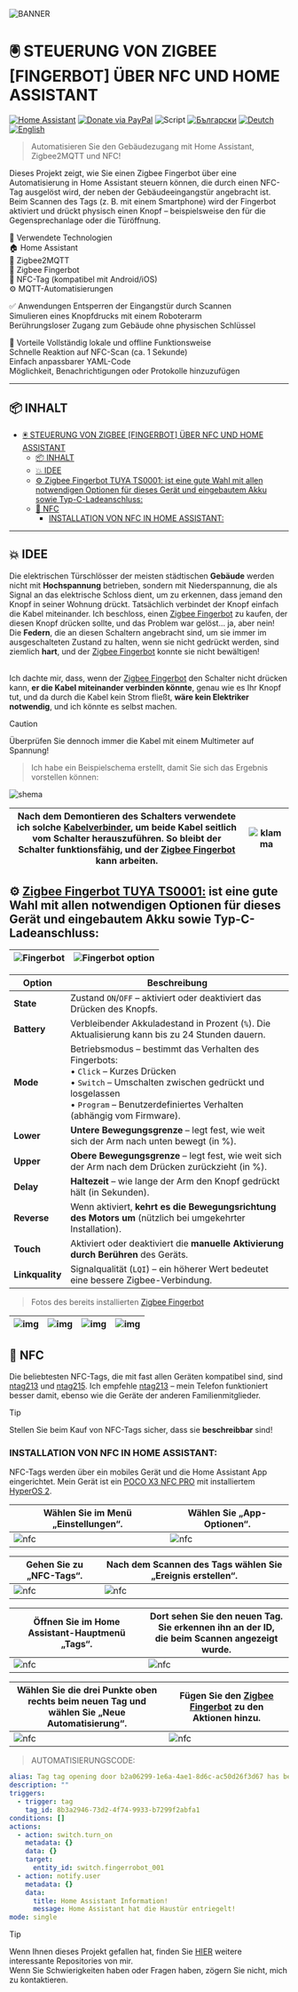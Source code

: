 ![BANNER](/img/banner_HASS-Fingerbot-NFC-Door.png)
# 🖲️ STEUERUNG VON ZIGBEE [FINGERBOT] ÜBER NFC UND HOME ASSISTANT
[![Home Assistant](https://img.shields.io/badge/🏠_Home_Assistant-41BDF5?logo=homeassistant)](https://www.home-assistant.io/) [![Donate via PayPal](https://img.shields.io/badge/PayPal-Donate-blue?logo=paypal)](https://www.paypal.com/donate/?hosted_button_id=AAWFZVF2XCP5A)
![Script](https://img.shields.io/badge/logo-yaml-green?logo=yaml)
[![Български](https://img.shields.io/badge/BG_Български-език-green?logo=translate&labelColor=gray&style=flat-square&link=https://example.com/bg
)](BG.md)
[![Deutch](https://img.shields.io/badge/DE_Deutsche-sprache-green?logo=translate&labelColor=gray&style=flat-square&link=https://example.com/bg
)](DE.md)
[![English](https://img.shields.io/badge/EN_English-language-green?logo=translate&labelColor=gray&style=flat-square&link=https://example.com/bg)](README.md)

> Automatisieren Sie den Gebäudezugang mit Home Assistant, Zigbee2MQTT und NFC!

Dieses Projekt zeigt, wie Sie einen Zigbee Fingerbot über eine Automatisierung in Home Assistant steuern können, die durch einen NFC-Tag ausgelöst wird, der neben der Gebäudeeingangstür angebracht ist. Beim Scannen des Tags (z. B. mit einem Smartphone) wird der Fingerbot aktiviert und drückt physisch einen Knopf – beispielsweise den für die Gegensprechanlage oder die Türöffnung.

🔧 Verwendete Technologien<br>
🏠 Home Assistant<br>
📶 Zigbee2MQTT<br>
🤖 Zigbee Fingerbot<br>
📱 NFC-Tag (kompatibel mit Android/iOS)<br>
⚙️ MQTT-Automatisierungen

✅ Anwendungen
Entsperren der Eingangstür durch Scannen<br>
Simulieren eines Knopfdrucks mit einem Roboterarm<br>
Berührungsloser Zugang zum Gebäude ohne physischen Schlüssel<br>

🚀 Vorteile
Vollständig lokale und offline Funktionsweise<br>
Schnelle Reaktion auf NFC-Scan (ca. 1 Sekunde)<br>
Einfach anpassbarer YAML-Code<br>
Möglichkeit, Benachrichtigungen oder Protokolle hinzuzufügen

---

## 📦 INHALT

- [🖲️ STEUERUNG VON ZIGBEE \[FINGERBOT\] ÜBER NFC UND HOME ASSISTANT](#️-steuerung-von-zigbee-fingerbot-über-nfc-und-home-assistant)
	- [📦 INHALT](#-inhalt)
	- [💥 IDEE](#-idee)
	- [⚙️ Zigbee Fingerbot TUYA TS0001: ist eine gute Wahl mit allen notwendigen Optionen für dieses Gerät und eingebautem Akku sowie Typ-C-Ladeanschluss:](#️-zigbee-fingerbot-tuya-ts0001-ist-eine-gute-wahl-mit-allen-notwendigen-optionen-für-dieses-gerät-und-eingebautem-akku-sowie-typ-c-ladeanschluss)
	- [💫 NFC](#-nfc)
		- [INSTALLATION VON NFC IN HOME ASSISTANT:](#installation-von-nfc-in-home-assistant)

---

## 💥 IDEE  
Die elektrischen Türschlösser der meisten städtischen **Gebäude** werden nicht mit **Hochspannung** betrieben, sondern mit Niederspannung, die als Signal an das elektrische Schloss dient, um zu erkennen, dass jemand den Knopf in seiner Wohnung drückt. Tatsächlich verbindet der Knopf einfach die Kabel miteinander. Ich beschloss, einen [Zigbee Fingerbot][figerbot] zu kaufen, der diesen Knopf drücken sollte, und das Problem war gelöst... ja, aber nein! Die **Federn**, die an diesen Schaltern angebracht sind, um sie immer im ausgeschalteten Zustand zu halten, wenn sie nicht gedrückt werden, sind ziemlich **hart**, und der [Zigbee Fingerbot][figerbot] konnte sie nicht bewältigen!  
<br>  

Ich dachte mir, dass, wenn der [Zigbee Fingerbot][figerbot] den Schalter nicht drücken kann, **er die Kabel miteinander verbinden könnte**, genau wie es Ihr Knopf tut, und da durch die Kabel kein Strom fließt, **wäre kein Elektriker notwendig**, und ich könnte es selbst machen.<br>

> [!CAUTION]  
> Überprüfen Sie dennoch immer die Kabel mit einem Multimeter auf Spannung!

> Ich habe ein Beispielschema erstellt, damit Sie sich das Ergebnis vorstellen können:

![shema](/img/shema_HASS-Fingerbot-HFC-Door.png)

| Nach dem Demontieren des Schalters verwendete ich solche [Kabelverbinder][klamma], um beide Kabel seitlich vom Schalter herauszuführen. So bleibt der Schalter funktionsfähig, und der [Zigbee Fingerbot][figerbot] kann arbeiten. | ![klamma](/img/klamma.png)  |
|-----|-----|

## ⚙️ [Zigbee Fingerbot TUYA TS0001:]([[figerbot]]) ist eine gute Wahl mit allen notwendigen Optionen für dieses Gerät und eingebautem Akku sowie Typ-C-Ladeanschluss:

|![Fingerbot](/img/Fingerbot.png)|![Fingerbot option](/img/Fingerbot_option.png)|
|-----|-----|


| **Option** | **Beschreibung** |
| ----- | ---- |
| **State** | Zustand `ON`/`OFF` – aktiviert oder deaktiviert das Drücken des Knopfs.|
| **Battery** | Verbleibender Akkuladestand in Prozent (`%`). Die Aktualisierung kann bis zu 24 Stunden dauern. |
| **Mode** | Betriebsmodus – bestimmt das Verhalten des Fingerbots:<br>• `Click` – Kurzes Drücken<br>• `Switch` – Umschalten zwischen gedrückt und losgelassen<br>• `Program` – Benutzerdefiniertes Verhalten (abhängig vom Firmware). |
| **Lower** | **Untere Bewegungsgrenze** – legt fest, wie weit sich der Arm nach unten bewegt (in %). |
| **Upper** | **Obere Bewegungsgrenze** – legt fest, wie weit sich der Arm nach dem Drücken zurückzieht (in %). |
| **Delay** | **Haltezeit** – wie lange der Arm den Knopf gedrückt hält (in Sekunden). |
| **Reverse** | Wenn aktiviert, **kehrt es die Bewegungsrichtung des Motors um** (nützlich bei umgekehrter Installation). |
| **Touch** | Aktiviert oder deaktiviert die **manuelle Aktivierung durch Berühren** des Geräts. |
| **Linkquality** | Signalqualität (`LQI`) – ein höherer Wert bedeutet eine bessere Zigbee-Verbindung.|

> Fotos des bereits installierten [Zigbee Fingerbot][figerbot]

> 
|![img](/img/photo001.jpg)|![img](/img/photo002.jpg)|![img](/img/photo003.jpg)|![img](/img/phofo004.jpg)|
|----|----|----|----|


## 💫 NFC  
Die beliebtesten NFC-Tags, die mit fast allen Geräten kompatibel sind, sind [ntag213][NFCtag1] und [ntag215][NFCtag2]. Ich empfehle [ntag213][NFCtag1] – mein Telefon funktioniert besser damit, ebenso wie die Geräte der anderen Familienmitglieder.

> [!TIP]  
> Stellen Sie beim Kauf von NFC-Tags sicher, dass sie **beschreibbar** sind!

### INSTALLATION VON NFC IN HOME ASSISTANT:  
NFC-Tags werden über ein mobiles Gerät und die Home Assistant App eingerichtet. Mein Gerät ist ein [POCO X3 NFC PRO][poco] mit installiertem [HyperOS 2][hyperos].

| Wählen Sie im Menü „Einstellungen“. | Wählen Sie „App-Optionen“. |
|----|----|
| ![nfc](/img/nfc/nfctag1.png) | ![nfc](/img/nfc/nfctag2.png) |

| Gehen Sie zu „NFC-Tags“. | Nach dem Scannen des Tags wählen Sie „Ereignis erstellen“. |
|----|----|
| ![nfc](/img/nfc/nfctag3.png) | ![nfc](/img/nfc/nfctag4.png) |

| Öffnen Sie im Home Assistant-Hauptmenü „Tags“. | Dort sehen Sie den neuen Tag. Sie erkennen ihn an der ID,<br> die beim Scannen angezeigt wurde. |
|----|----|
| ![nfc](/img/nfc/nfctag5.png) | ![nfc](/img/nfc/nfctag6.png) |

| Wählen Sie die drei Punkte oben rechts beim neuen Tag und <br> wählen Sie „Neue Automatisierung“. | Fügen Sie den [Zigbee Fingerbot][figerbot] zu den Aktionen hinzu. |
|----|----|
| ![nfc](/img/nfc/nfctag7.png) | ![nfc](/img/nfc/nfctag8.png) |

> AUTOMATISIERUNGSCODE:
```yaml
alias: Tag tag opening door b2a06299-1e6a-4ae1-8d6c-ac50d26f3d67 has been scanned
description: ""
triggers:
  - trigger: tag
    tag_id: 8b3a2946-73d2-4f74-9933-b7299f2abfa1
conditions: []
actions:
  - action: switch.turn_on
    metadata: {}
    data: {}
    target:
      entity_id: switch.fingerrobot_001
  - action: notify.user
    metadata: {}
    data:
      title: Home Assistant Information!
      message: Home Assistant hat die Haustür entriegelt!
mode: single
```

> [!TIP]
> Wenn Ihnen dieses Projekt gefallen hat, finden Sie [HIER](https://github.com/Bacard1?tab=repositories) weitere interessante Repositories von mir.<br>
> Wenn Sie Schwierigkeiten haben oder Fragen haben, zögern Sie nicht, mich zu kontaktieren.

[hyperos]: https://www.mi.com/de/product/poco-x3-pro?srsltid=AfmBOoqKmKAtF-_P0cmo5_mUh5KyV_rqULEeFMbqT99BiuWWyo8BDJRW
[poco]: https://www.mi.com/de/product/poco-x3-pro?srsltid=AfmBOoqKmKAtF-_P0cmo5_mUh5KyV_rqULEeFMbqT99BiuWWyo8BDJRW
[klamma]: https://de.aliexpress.com/item/1005005805414976.html?spm=a2g0o.order_list.order_list_main.212.21c85c5f8qzzfj&gatewayAdapt=glo2deu
[figerbot]: https://de.aliexpress.com/item/1005008341830865.html?spm=a2g0o.order_list.order_list_main.363.21c85c5f8qzzfj&gatewayAdapt=glo2deu
[NFCtag1]: https://de.aliexpress.com/item/1005007613908773.html?spm=a2g0o.order_list.order_list_main.394.21c85c5f8qzzfj&gatewayAdapt=glo2deu
[NFCtag2]: https://de.aliexpress.com/item/1005006332360160.html?spm=a2g0o.order_list.order_list_main.217.21c85c5f8qzzfj&gatewayAdapt=glo2deu
[hyperos]: https://www.mi.com/de/product/poco-x3-pro?srsltid=AfmBOoqKmKAtF-_P0cmo5_mUh5KyV_rqULEeFMbqT99BiuWWyo8BDJRW
